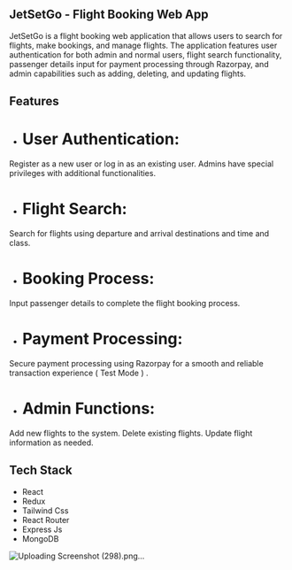 ## JetSetGo - Flight Booking Web App
JetSetGo is a flight booking web application that allows users to search for flights, make bookings, and manage flights. The application features user authentication for both admin and normal users, flight search functionality, passenger details input for payment processing through Razorpay, and admin capabilities such as adding, deleting, and updating flights.

## Features
- # User Authentication:
Register as a new user or log in as an existing user.
Admins have special privileges with additional functionalities.

- # Flight Search:
Search for flights using departure and arrival destinations and time and class.

- # Booking Process:
Input passenger details to complete the flight booking process.

- # Payment Processing:
Secure payment processing using Razorpay for a smooth and reliable transaction experience ( Test Mode ) .

- # Admin Functions:
Add new flights to the system.
Delete existing flights.
Update flight information as needed.

## Tech Stack
- React
- Redux
- Tailwind Css
- React Router
- Express Js
- MongoDB

![Uploading Screenshot (298).png…]()


